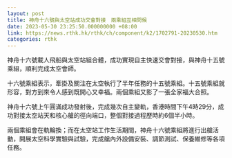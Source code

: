 ```yaml
---
layout: post
title: 神舟十六號與太空站成功交會對接　兩乘組互相問候
date: 2023-05-30 23:25:50.000000000 +08:00
link: https://news.rthk.hk/rthk/ch/component/k2/1702791-20230530.htm
categories: rthk
---
```


神舟十六號載人飛船與太空站組合體，成功實現自主快速交會對接，與神舟十五號乘組，順利完成太空會師。

十六號乘組表示，牽掛及關注在太空執行了半年任務的十五號乘組。十五號乘組就形容，對方到來令人感到既開心又幸福。兩個乘組又影了一張全家福大合照。

神舟十六號上午圓滿成功發射後，完成幾次自主變軌，香港時間下午4時29分，成功對接太空站天和核心艙的徑向端口，整個對接過程歷時約6個半小時。

兩個乘組會在軌輪換；而在太空站工作生活期間，神舟十六號乘組將進行出艙活動，開展太空科學實驗與試驗，完成艙內外設備安裝、調節測試、保養維修等各項任務。

